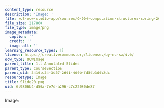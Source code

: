 ```yaml
---
content_type: resource
description: 'Image: '
file: /ol-ocw-studio-app/courses/6-004-computation-structures-spring-2017/6c9806b4d50a7e7da296c7c22080de87_Slide20.png
file_size: 217868
file_type: image/png
image_metadata:
  caption: ''
  credit: ''
  image-alt: ''
learning_resource_types: []
license: https://creativecommons.org/licenses/by-nc-sa/4.0/
ocw_type: OCWImage
parent_title: 1.1 Annotated Slides
parent_type: CourseSection
parent_uid: 24191c34-3d57-2641-409b-fd54b3d9b2dc
resourcetype: Image
title: Slide20.png
uid: 6c9806b4-d50a-7e7d-a296-c7c22080de87
---
```

Image: 